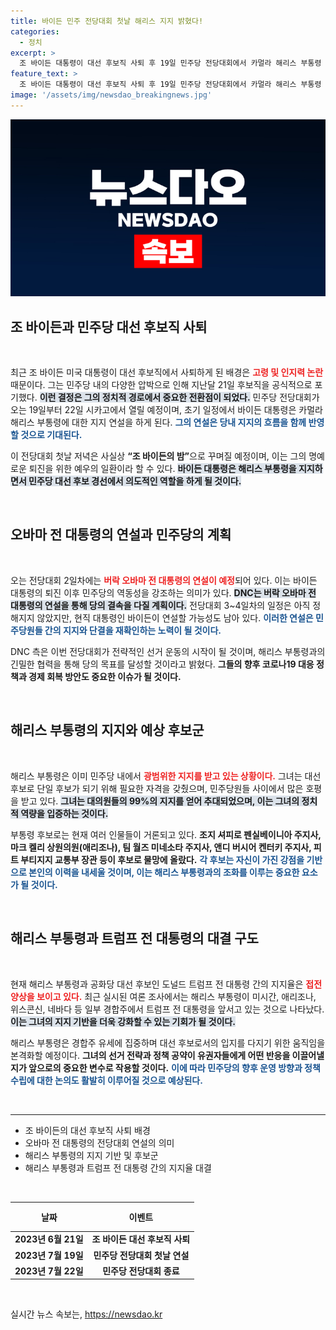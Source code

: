 ```yaml
---
title: 바이든 민주 전당대회 첫날 해리스 지지 밝혔다!
categories:
  - 정치
excerpt: >
  조 바이든 대통령이 대선 후보직 사퇴 후 19일 민주당 전당대회에서 카멀라 해리스 부통령 지지 연설을 한다. 전당대회 첫날은 사실상 바이든의 밤으로 기획되며, 해리스는 후보로서 입지를 다질 예정이다.
feature_text: >
  조 바이든 대통령이 대선 후보직 사퇴 후 19일 민주당 전당대회에서 카멀라 해리스 부통령 지지 연설을 한다. 전당대회 첫날은 사실상 바이든의 밤으로 기획되며, 해리스는 후보로서 입지를 다질 예정이다.
image: '/assets/img/newsdao_breakingnews.jpg'
---
```


<p><img src="/assets/img/newsdao_breakingnews.jpg" alt="cryptoinkorea 속보" /></p>

<h2 data-ke-size="size26">조 바이든과 민주당 대선 후보직 사퇴</h2>

<p data-ke-size="size16">&nbsp;</p>

<p>최근 조 바이든 미국 대통령이 대선 후보직에서 사퇴하게 된 배경은 <b><span style="color: #ee2323;">고령 및 인지력 논란</span></b> 때문이다. 그는 민주당 내의 다양한 압박으로 인해 지난달 21일 후보직을 공식적으로 포기했다. <b><span style="background-color: #21538527;">이런 결정은 그의 정치적 경로에서 중요한 전환점이 되었다.</span></b> 민주당 전당대회가 오는 19일부터 22일 시카고에서 열릴 예정이며, 초기 일정에서 바이든 대통령은 카멀라 해리스 부통령에 대한 지지 연설을 하게 된다. <b><span style="color: #1a5490;">그의 연설은 당내 지지의 흐름을 함께 반영할 것으로 기대된다.</span></b></p>

<p>이 전당대회 첫날 저녁은 사실상 <b>“조 바이든의 밤”</b>으로 꾸며질 예정이며, 이는 그의 명예로운 퇴진을 위한 예우의 일환이라 할 수 있다. <b><span style="background-color: #21538527;">바이든 대통령은 해리스 부통령을 지지하면서 민주당 대선 후보 경선에서 의도적인 역할을 하게 될 것이다.</span></b></p>

<p data-ke-size="size16">&nbsp;</p>

<h2 data-ke-size="size26">오바마 전 대통령의 연설과 민주당의 계획</h2>

<p data-ke-size="size16">&nbsp;</p>

<p>오는 전당대회 2일차에는 <b><span style="color: #ee2323;">버락 오바마 전 대통령의 연설이 예정</span></b>되어 있다. 이는 바이든 대통령의 퇴진 이후 민주당의 역동성을 강조하는 의미가 있다. <b><span style="background-color: #21538527;">DNC는 버락 오바마 전 대통령의 연설을 통해 당의 결속을 다질 계획이다.</span></b> 전당대회 3~4일차의 일정은 아직 정해지지 않았지만, 현직 대통령인 바이든이 연설할 가능성도 남아 있다. <b><span style="color: #1a5490;">이러한 연설은 민주당원들 간의 지지와 단결을 재확인하는 노력이 될 것이다.</span></b></p>

<p>DNC 측은 이번 전당대회가 전략적인 선거 운동의 시작이 될 것이며, 해리스 부통령과의 긴밀한 협력을 통해 당의 목표를 달성할 것이라고 밝혔다. <b>그들의 향후 코로나19 대응 정책과 경제 회복 방안도 중요한 이슈가 될 것이다.</b></p>

<p data-ke-size="size16">&nbsp;</p>

<h2 data-ke-size="size26">해리스 부통령의 지지와 예상 후보군</h2>

<p data-ke-size="size16">&nbsp;</p>

<p>해리스 부통령은 이미 민주당 내에서 <b><span style="color: #ee2323;">광범위한 지지를 받고 있는 상황이다.</span></b> 그녀는 대선 후보로 단일 후보가 되기 위해 필요한 자격을 갖췄으며, 민주당원들 사이에서 많은 호평을 받고 있다. <b><span style="background-color: #21538527;">그녀는 대의원들의 99%의 지지를 얻어 추대되었으며, 이는 그녀의 정치적 역량을 입증하는 것이다.</span></b></p>

<p>부통령 후보로는 현재 여러 인물들이 거론되고 있다. <b>조지 셔피로 펜실베이니아 주지사, 마크 켈리 상원의원(애리조나), 팀 월즈 미네소타 주지사, 앤디 버시어 켄터키 주지사, 피트 부티지지 교통부 장관 등이 후보로 물망에 올랐다.</b> <b><span style="color: #1a5490;">각 후보는 자신이 가진 강점을 기반으로 본인의 이력을 내세울 것이며, 이는 해리스 부통령과의 조화를 이루는 중요한 요소가 될 것이다.</span></b></p>

<p data-ke-size="size16">&nbsp;</p>

<h2 data-ke-size="size26">해리스 부통령과 트럼프 전 대통령의 대결 구도</h2>

<p data-ke-size="size16">&nbsp;</p>

<p>현재 해리스 부통령과 공화당 대선 후보인 도널드 트럼프 전 대통령 간의 지지율은 <b><span style="color: #ee2323;">접전 양상을 보이고 있다.</span></b> 최근 실시된 여론 조사에서는 해리스 부통령이 미시간, 애리조나, 위스콘신, 네바다 등 일부 경합주에서 트럼프 전 대통령을 앞서고 있는 것으로 나타났다. <b><span style="background-color: #21538527;">이는 그녀의 지지 기반을 더욱 강화할 수 있는 기회가 될 것이다.</span></b></p>

<p>해리스 부통령은 경합주 유세에 집중하며 대선 후보로서의 입지를 다지기 위한 움직임을 본격화할 예정이다. <b>그녀의 선거 전략과 정책 공약이 유권자들에게 어떤 반응을 이끌어낼지가 앞으로의 중요한 변수로 작용할 것이다.</b> <b><span style="color: #1a5490;">이에 따라 민주당의 향후 운영 방향과 정책 수립에 대한 논의도 활발히 이루어질 것으로 예상된다.</span></b></p>

<p data-ke-size="size16">&nbsp;</p>

<hr>

<ul>
    <li>조 바이든의 대선 후보직 사퇴 배경</li>
    <li>오바마 전 대통령의 전당대회 연설의 의미</li>
    <li>해리스 부통령의 지지 기반 및 후보군</li>
    <li>해리스 부통령과 트럼프 전 대통령 간의 지지율 대결</li>
</ul>

<p data-ke-size="size16">&nbsp;</p>

<table>
    <thead>
        <tr>
            <th style="text-align: center; height: 39px;"><b>날짜</b></th>
            <th style="text-align: center; height: 39px;"><b>이벤트</b></th>
        </tr>
    </thead>
    <tbody>
        <tr>
            <td style="text-align: center; height: 17px;"><b>2023년 6월 21일</b></td>
            <td style="text-align: center; height: 17px;"><b>조 바이든 대선 후보직 사퇴</b></td>
        </tr>
        <tr>
            <td style="text-align: center; height: 17px;"><b>2023년 7월 19일</b></td>
            <td style="text-align: center; height: 17px;"><b>민주당 전당대회 첫날 연설</b></td>
        </tr>
        <tr>
            <td style="text-align: center; height: 17px;"><b>2023년 7월 22일</b></td>
            <td style="text-align: center; height: 17px;"><b>민주당 전당대회 종료</b></td>
        </tr>
    </tbody>
</table>

<p data-ke-size="size16">&nbsp;</p>
실시간 뉴스 속보는, <a href="https://newsdao.kr" rel="dofollow">https://newsdao.kr</a>


